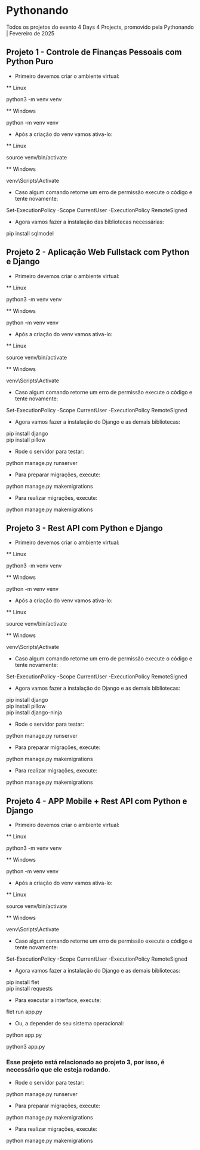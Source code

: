 # Pythonando  


Todos os projetos do evento 4 Days 4 Projects, promovido pela Pythonando | Fevereiro de 2025  



  
## Projeto 1 - Controle de Finanças Pessoais com Python Puro  


* Primeiro devemos criar o ambiente virtual: 


** Linux  


python3 -m venv venv  


** Windows  


python -m venv venv  


* Após a criação do venv vamos ativa-lo:

 
** Linux  


source venv/bin/activate 


** Windows  


venv\Scripts\Activate  


* Caso algum comando retorne um erro de permissão execute o código e tente novamente:

   
Set-ExecutionPolicy Scope CurrentUser ExecutionPolicy RemoteSigned


* Agora vamos fazer a instalação das bibliotecas necessárias:


pip install sqlmodel  




## Projeto 2 - Aplicação Web Fullstack com Python e Django  

  
* Primeiro devemos criar o ambiente virtual:  


** Linux  


python3 -m venv venv  


** Windows  


python -m venv venv  


* Após a criação do venv vamos ativa-lo:

  
** Linux 


source venv/bin/activate


** Windows  


venv\Scripts\Activate  

  
* Caso algum comando retorne um erro de permissão execute o código e tente novamente:


Set-ExecutionPolicy Scope CurrentUser ExecutionPolicy RemoteSigned  

  
* Agora vamos fazer a instalação do Django e as demais bibliotecas:


pip install django  
pip install pillow  


* Rode o servidor para testar:


python manage.py runserver  


  
* Para preparar migrações, execute:

  
python manage.py makemigrations  

  
* Para realizar migrações, execute:

  
python manage.py makemigrations  



  
## Projeto 3 - Rest API com Python e Django  

  
* Primeiro devemos criar o ambiente virtual:

  
** Linux  


python3 -m venv venv  


** Windows 


python -m venv venv  

  
* Após a criação do venv vamos ativa-lo:

  
** Linux  


source venv/bin/activate  


** Windows  


venv\Scripts\Activate  

  
* Caso algum comando retorne um erro de permissão execute o código e tente novamente:

    
Set-ExecutionPolicy Scope CurrentUser ExecutionPolicy RemoteSigned

  
* Agora vamos fazer a instalação do Django e as demais bibliotecas:

   
pip install django  
pip install pillow  
pip install django-ninja  

  
* Rode o servidor para testar:

  
python manage.py runserver  

  
* Para preparar migrações, execute:

   
python manage.py makemigrations  

  
* Para realizar migrações, execute:

  
python manage.py makemigrations


  
  
## Projeto 4 - APP Mobile + Rest API com Python e Django  

  
* Primeiro devemos criar o ambiente virtual:


** Linux  


python3 -m venv venv  


** Windows  


python -m venv venv  

  
* Após a criação do venv vamos ativa-lo:

   
** Linux 


source venv/bin/activate  


** Windows  


venv\Scripts\Activate 

  
* Caso algum comando retorne um erro de permissão execute o código e tente novamente:

  
Set-ExecutionPolicy Scope CurrentUser ExecutionPolicy RemoteSigned

  
* Agora vamos fazer a instalação do Django e as demais bibliotecas:

  
pip install flet  
pip install requests  


* Para executar a interface, execute:

  
flet run app.py  


* Ou, a depender de seu sistema operacional:

   
python app.py  


python3 app.py  

  
### Esse projeto está relacionado ao projeto 3, por isso, é necessário que ele esteja rodando.  


* Rode o servidor para testar:

   
python manage.py runserver  

  
* Para preparar migrações, execute:

  
python manage.py makemigrations  

  
* Para realizar migrações, execute:

  
python manage.py makemigrations
